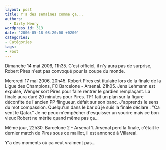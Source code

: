 ```yaml
---
layout: post
title: Y'a des semaines comme ça...
authors:
  - Dirty Henry
wordpress_id: 313
date: '2006-05-18 08:20:00 +0200'
categories:
- Catégories
tags:
- Foot
---
```

Dimanche 14 mai 2006, 11h35. C'est officiel, il n'y aura pas de surprise, Robert Pires n'est pas convoqué pour la coupe du monde.

Mercredi 17 mai 2006, 20h45. Robert Pires est titulaire lors de la finale de la Ligue des Champions, FC Barcelone - Arsenal. 21h05. Jens Lehmann est expulsé, Wenger sort Pires pour faire rentrer le gardien remplaçant. La finale aura duré 20 minutes pour Pires. TF1 fait un plan sur la figure déconfite de l'ancien PP flingueur, défait sur son banc. J'apprends le sens du mot compassion. Quelqu'un dans le bar où je suis la finale déclare : "Ca sent le Qatar." Je ne peux m'empêcher d'esquisser un sourire mais ce bon vieux Robert ne mérite quand même pas ça...

Même jour, 22h30. Barcelone 2 - Arsenal 1. Arsenal perd la finale, c'était le dernier match de Pires sous ce maillot, il est annoncé à Villareal.

Y'a des moments où ça veut vraiment pas...
